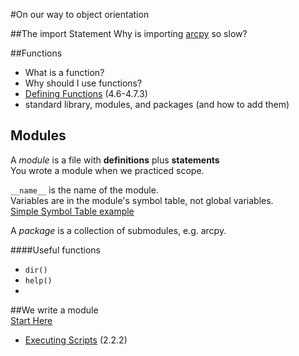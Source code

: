 #On our way to object orientation  
  
##The import Statement
Why is importing [arcpy](http://resources.arcgis.com/en/help/main/10.2/index.html#//000v00000001000000) so slow?  
  
##Functions
* What is a function?  
* Why should I use functions?
* [Defining Functions](http://docs.python.org/2/tutorial/controlflow.html#defining-functions) (4.6-4.7.3)
* standard library, modules, and packages (and how to add them)

## Modules  
A *module* is a file with **definitions** plus **statements**  
You wrote a module when we practiced scope.  

```__name__``` is the name of the module.  
Variables are in the module's symbol table, not global variables.  
[Simple Symbol Table example](https://github.com/WUSTL-GIS-Programming-spring-2014/class_four/blob/master/modulesymboltables.py)  

A *package* is a collection of submodules, e.g. arcpy.  

####Useful functions
* ```dir()```  
*	```help()```  
*	
##We write a module  
[Start Here](http://docs.python.org/2/tutorial/modules.html)
  * [Executing Scripts](http://docs.python.org/2/tutorial/interpreter.html#executable-python-scripts) (2.2.2)

